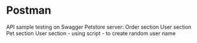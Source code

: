 # Postman
API sample testing on Swagger Petstore server:
Order section
User section
Pet section
User section - using script - to create random user name
